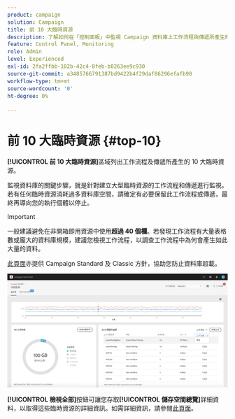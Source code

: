 ```yaml
---
product: campaign
solution: Campaign
title: 前 10 大臨時資源
description: 了解如何在「控制面板」中監視 Campaign 資料庫上工作流程與傳遞所產生的 10 大臨時資源。
feature: Control Panel, Monitoring
role: Admin
level: Experienced
exl-id: 2fa2ffbb-102b-42c4-8feb-b0263ee9c930
source-git-commit: a3485766791387bd9422b4f29daf86296efafb98
workflow-type: tm+mt
source-wordcount: '0'
ht-degree: 0%

---
```


# 前 10 大臨時資源 {#top-10}

**[!UICONTROL 前 10 大臨時資源]**&#x200B;區域列出工作流程及傳遞所產生的 10 大臨時資源。

監視資料庫的關鍵步驟，就是針對建立大型臨時資源的工作流程和傳遞進行監視。若有任何臨時資源消耗過多資料庫空間，請確定有必要保留此工作流程或傳遞，最終再導向您的執行個體以停止。

>[!IMPORTANT]
>
>一般建議避免在非開箱即用資源中使用&#x200B;**超過 40 個欄**。若發現工作流程有大量表格數或龐大的資料庫規模，建議您檢視工作流程，以調查工作流程中為何會產生如此大量的資料。
>
>[此頁面](database-preventing-overload.md)亦提供 Campaign Standard 及 Classic 方針，協助您防止資料庫超載。

![](assets/database-top10.png)

**[!UICONTROL 檢視全部]**&#x200B;按鈕可讓您存取&#x200B;**[!UICONTROL 儲存空間總覽]**&#x200B;詳細資料，以取得這些臨時資源的詳細資訊。如需詳細資訊，請參閱[此頁面](database-storage-overview.md)。

